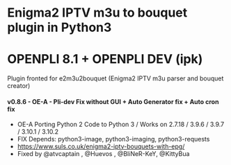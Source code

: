 # Enigma2 IPTV m3u to bouquet plugin in Python3
# OPENPLI 8.1 + OPENPLI DEV (ipk)

Plugin fronted for e2m3u2bouquet (Enigma2 IPTV m3u parser and bouquet creator)


#### v0.8.6 - OE-A - Pli-dev Fix without GUI + Auto Generator fix + Auto cron fix 

* OE-A Porting Python 2 Code to Python 3 / Works on 2.7.18 / 3.9.6 / 3.9.7 / 3.10.1 / 3.10.2
* FIX Depends: python3-image, python3-imaging, python3-requests 
* https://www.suls.co.uk/enigma2-iptv-bouquets-with-epg/
* Fixed by @atvcaptain , @Huevos , @BliNeR-KeY, @KittyBua
